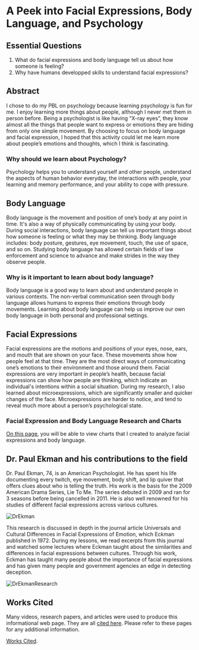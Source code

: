 # A Peek into Facial Expressions, Body Language, and Psychology

## Essential Questions

1.  What do facial expressions and body language tell us about how someone is feeling?
2.  Why have humans developped skills to understand facial expressions?

## Abstract

I chose to do my PBL on psychology because learning psychology is fun for me. I enjoy learning more things about people, although I never met them in person before. Being a psychologist is like having “X-ray eyes”, they know almost all the things that people want to express or emotions they are hiding from only one simple movement. By choosing to focus on body language and facial expression, I hoped that this activity could let me learn more about people’s emotions and thoughts, which I think is fascinating.

### Why should we learn about Psychology?
Psychology helps you to understand yourself and other people, understand the aspects of human behavior everyday, the interactions with people, your learning and memory performance, and your ability to cope with pressure.


## Body Language

Body language is the movement and position of one’s body at any point in time. It's also a way of physically communicating by using your body. During social interactions, body language can tell us important things about how someone is feeling or what they may be thinking. Body language includes: body posture, gestures, eye movement, touch, the use of space, and so on. Studying body language has allowed certain fields of law enforcement and science to advance and make strides in the way they observe people.

### Why is it important to learn about body language? 

Body language is a good way to learn about and understand people in various contexts. The non-verbal communication seen through body language allows humans to express their emotions through body movements. Learning about body language can help us improve our own body language in both personal and professional settings. 

## Facial Expressions

Facial expressions are the motions and positions of your eyes, nose, ears, and mouth that are shown on your face. These movements show how people feel at that time. They are the most direct ways of communicating one’s emotions to their environment and those around them. Facial expressions are very important in people’s health, because facial expressions can show how people are thinking, which indicate an individual's intentions within a social situation. During my research, I also learned about microexpressions, which are significantly smaller and quicker changes of the face. Microexpressions are harder to notice, and tend to reveal much more about a person’s psychological state. 

### Facial Expression and Body Language Research and Charts

[On this page](./another-page.md), you will be able to view charts that I created to analyze facial expressions and body language.


## Dr. Paul Ekman and his contributions to the field

Dr. Paul Ekman, 74, is an American Psychologist. He has spent his life documenting every twitch, eye movement, body shift, and lip quiver that offers clues about who is telling the truth. His work is the basis for the 2009 American Drama Series, Lie To Me. The series debuted in 2009 and ran for 3 seasons before being cancelled in 2011. He is also well renowned for his studies of different facial expressions across various cultures. 


![DrEkman](https://github.com/Winnie122-kwai/Winnie122-kwai.github.io/blob/main/assets/Paulekman_bio.jpg?raw=true)


This research is discussed in depth in the journal article Universals and Cultural Differences in Facial Expressions of Emotion, which Eckman published in 1972. During my lessons, we read excerpts from this journal and watched some lectures where Eckman taught about the similarities and differences in facial expressions between cultures. Through his work, Eckman has taught many people about the importance of facial expressions and has given many people and government agencies an edge in detecting deception.


![DrEkmanResearch](https://github.com/Winnie122-kwai/Winnie122-kwai.github.io/blob/main/assets/dr%20ekman%20image.png?raw=true)

## Works Cited

Many videos, research papers, and articles were used to produce this informational web page. They are all [cited here](./bibliography.md). Please refer to these pages for any additional information.

[Works Cited](./bibliography.md).





